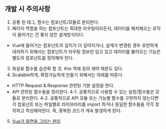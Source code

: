 ## 개발 시 주의사항
1. 공통 된 태그, 함수는 컴포넌트/모듈로 분리한다.
2. 페이지 역할을 하는 컴포넌트는 최대한 라우팅이라든지, 데이터를 패치해오는 로직이 들어가는 건 좋지 않은 설계방식이다.
  - Vue에 들어가는 컴포넌트의 깊이가 더 깊어지거나, 설계가 변경된 경우 유연하게 대처하기 위해서는 컴포넌트가 라우팅 정보만 담고 있고 데이터를 불러오는 기능은 별도의 컴포넌트를 정의해야 한다.
3. 화살표 함수를 습관화 할 것. this 객체 등의 제어 때문도 있다.
4. Scalable하게, 확장가능하게 만들기 위해서는 아래를 따른다.
  - HTTP Request & Response 관련된 기본 설정을 한다.
  - API 관련된 함수들을 정리한다.
4-1. 공통적으로 사용할 수 있는 설정/함수들은 모듈로 분리한다.
4-2. 공통적으로 API 모듈 또는 기능별 함수를 구현하지 않는다면 각 컴포넌트 또는 파일별로 라이브러리를 import 하거나 동일한 함수들을 각각 정의하고 작성해야한다. 즉, 중복된 코드가 계속 발생하게 된다.
5. [Vue가 화면을 그리는 원리](https://vuejs.org/v2/guide/reactivity.html#ad)